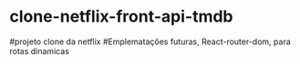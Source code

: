 # clone-netflix-front-api-tmdb


#projeto clone da netflix
#Emplematações futuras, React-router-dom, para rotas dinamicas
